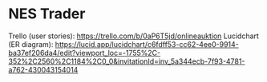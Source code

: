 # NES Trader

Trello (user stories): https://trello.com/b/0aP6T5jd/onlineauktion
Lucidchart (ER diagram): https://lucid.app/lucidchart/c6fdff53-cc62-4ee0-9914-ba37ef206da4/edit?viewport_loc=-1755%2C-352%2C2560%2C1184%2C0_0&invitationId=inv_5a344ecb-7f93-4781-a762-430043154014
